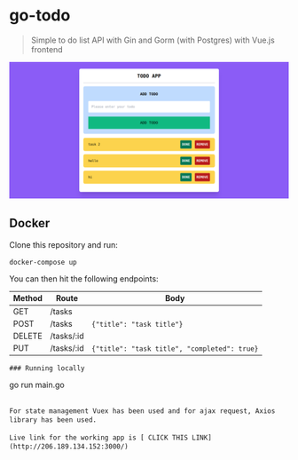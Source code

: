 # go-todo
> Simple to do list API with Gin and Gorm (with Postgres) with Vue.js frontend


![todo app](screenshot.png)

## Docker
Clone this repository and run:
```
docker-compose up
```

You can then hit the following endpoints:

| Method | Route      | Body                                         |
| ------ | ---------- | -------------------------------------------- |
| GET    | /tasks     |                                              |
| POST   | /tasks     | `{"title": "task title"}`                    |
| DELETE | /tasks/:id |                                              |
| PUT    | /tasks/:id | `{"title": "task title", "completed": true}` |
```
### Running locally
```
go run main.go
```

For state management Vuex has been used and for ajax request, Axios library has been used.

Live link for the working app is [ CLICK THIS LINK](http://206.189.134.152:3000/)
